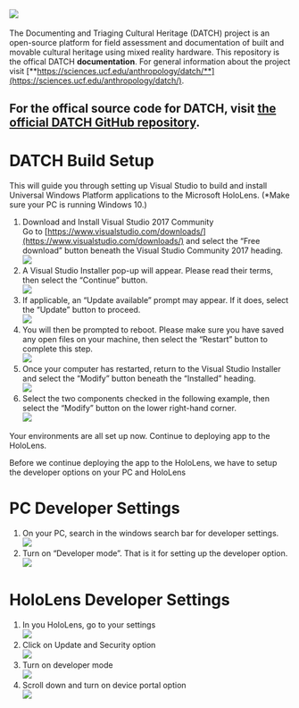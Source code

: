 ![](images/logo_small.png)
---

The Documenting and Triaging Cultural Heritage (DATCH) project is an open-source platform for field assessment and documentation of built and movable cultural heritage using mixed reality hardware. This repository is the offical DATCH **documentation**. For general information about the project visit [**https://sciences.ucf.edu/anthropology/datch/**](https://sciences.ucf.edu/anthropology/datch/).

For the offical source code for DATCH, visit [**the official DATCH GitHub repository**](https://github.com/datch-ucf/datch).
--

# DATCH Build Setup  

This will guide you through setting up Visual Studio to build and install Universal Windows Platform applications to the Microsoft HoloLens.  (*Make sure your PC is running Windows 10.)

1. Download and Install Visual Studio 2017 Community<BR> Go to [https://www.visualstudio.com/downloads/](https://www.visualstudio.com/downloads/) and select the “Free download” button beneath the Visual Studio Community 2017 heading.<BR>![](images/vsstudio.png)
2. A Visual Studio Installer pop-up will appear. Please read their terms, then select the “Continue” button.<BR>![](images/installer.png)
3. If applicable, an “Update available” prompt may appear. If it does, select the “Update” button to proceed.<BR>![](images/update.png)
4. You will then be prompted to reboot. Please make sure you have saved any open files on your machine, then select the “Restart” button to complete this step.<BR>![](images/restart.png)
5. Once your computer has restarted, return to the Visual Studio Installer and select the “Modify” button beneath the “Installed” heading.<BR>![](images/modify.png)
6. Select the two components checked in the following example, then select the “Modify” button on the lower right-hand corner.<BR>![](images/modify2.png)

Your environments are all set up now. Continue to deploying app to the HoloLens. 

Before we continue deploying the app to the HoloLens, we have to setup the developer options on your PC and HoloLens 

# PC Developer Settings 

1. On your PC, search in the windows search bar for developer settings.<BR>![](images/devsets.png)
2. Turn on “Developer mode”. That is it for setting up the developer option.<BR>![](images/devsets2.png)

# HoloLens Developer Settings
1. In you HoloLens, go to your settings<BR>![](images/hololenssettings1.png) 
2. Click on Update and Security option <BR>![](images/hololenssettings2.png) 
3. Turn on developer mode <BR>![](images/hololenssettings3.png) 
4. Scroll down and turn on device portal option<BR>![](images/hololenssettings4.png) 
